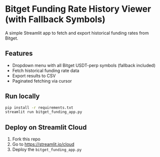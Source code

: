 
# Bitget Funding Rate History Viewer (with Fallback Symbols)

A simple Streamlit app to fetch and export historical funding rates from Bitget.

## Features

- Dropdown menu with all Bitget USDT-perp symbols (fallback included)
- Fetch historical funding rate data
- Export results to CSV
- Paginated fetching via cursor

## Run locally

```bash
pip install -r requirements.txt
streamlit run bitget_funding_app.py
```

## Deploy on Streamlit Cloud

1. Fork this repo
2. Go to https://streamlit.io/cloud
3. Deploy the `bitget_funding_app.py`
